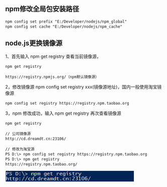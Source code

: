 ## npm修改全局包安装路径

```npm
npm config set prefix "E:/Developer/nodejs/npm_global"
npm config set cache "E:/Developer/nodejs/npm_cache"
```

## node.js更换镜像源 

1、首先输入 npm get registry 查看当前镜像源，

```
npm get registry

https://registry.npmjs.org/（npm默认镜像源）
```

2，修改镜像源 npm config set registry xxx(镜像源地址)，国内一般使用淘宝镜像源 

```
npm config set registry https://registry.npm.taobao.org
```

3，npm 修改成功，输入 npm get registry 再次查看镜像源

```
npm get registry

// 公司镜像源
http://cd.dreamdt.cn:23106/

// 修改为淘宝源
PS D:\> npm config set registry https://registry.npm.taobao.org
PS D:\> npm get registry
https://registry.npm.taobao.org/
```

![1652235750344](image/1652235750344.png)

